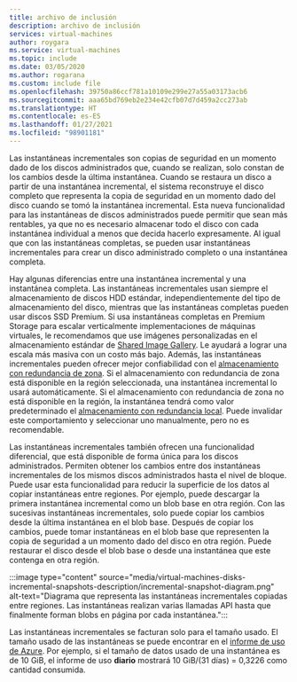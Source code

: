 ```yaml
---
title: archivo de inclusión
description: archivo de inclusión
services: virtual-machines
author: roygara
ms.service: virtual-machines
ms.topic: include
ms.date: 03/05/2020
ms.author: rogarana
ms.custom: include file
ms.openlocfilehash: 39750a86ccf781a10109e299e27a55a03173acb6
ms.sourcegitcommit: aaa65bd769eb2e234e42cfb07d7d459a2cc273ab
ms.translationtype: HT
ms.contentlocale: es-ES
ms.lasthandoff: 01/27/2021
ms.locfileid: "98901181"
---
```

Las instantáneas incrementales son copias de seguridad en un momento dado de los discos administrados que, cuando se realizan, solo constan de los cambios desde la última instantánea. Cuando se restaura un disco a partir de una instantánea incremental, el sistema reconstruye el disco completo que representa la copia de seguridad en un momento dado del disco cuando se tomó la instantánea incremental. Esta nueva funcionalidad para las instantáneas de discos administrados puede permitir que sean más rentables, ya que no es necesario almacenar todo el disco con cada instantánea individual a menos que decida hacerlo expresamente. Al igual que con las instantáneas completas, se pueden usar instantáneas incrementales para crear un disco administrado completo o una instantánea completa.

Hay algunas diferencias entre una instantánea incremental y una instantánea completa. Las instantáneas incrementales usan siempre el almacenamiento de discos HDD estándar, independientemente del tipo de almacenamiento del disco, mientras que las instantáneas completas pueden usar discos SSD Premium. Si usa instantáneas completas en Premium Storage para escalar verticalmente implementaciones de máquinas virtuales, le recomendamos que use imágenes personalizadas en el almacenamiento estándar de [Shared Image Gallery](../articles/virtual-machines/shared-image-galleries.md). Le ayudará a lograr una escala más masiva con un costo más bajo. Además, las instantáneas incrementales pueden ofrecer mejor confiabilidad con el [almacenamiento con redundancia de zona](../articles/storage/common/storage-redundancy.md). Si el almacenamiento con redundancia de zona está disponible en la región seleccionada, una instantánea incremental lo usará automáticamente. Si el almacenamiento con redundancia de zona no está disponible en la región, la instantánea tendrá como valor predeterminado el [almacenamiento con redundancia local](../articles/storage/common/storage-redundancy.md). Puede invalidar este comportamiento y seleccionar uno manualmente, pero no es recomendable.

Las instantáneas incrementales también ofrecen una funcionalidad diferencial, que está disponible de forma única para los discos administrados. Permiten obtener los cambios entre dos instantáneas incrementales de los mismos discos administrados hasta el nivel de bloque. Puede usar esta funcionalidad para reducir la superficie de los datos al copiar instantáneas entre regiones.  Por ejemplo, puede descargar la primera instantánea incremental como un blob base en otra región. Con las sucesivas instantáneas incrementales, solo puede copiar los cambios desde la última instantánea en el blob base. Después de copiar los cambios, puede tomar instantáneas en el blob base que representen la copia de seguridad a un momento dado del disco en otra región. Puede restaurar el disco desde el blob base o desde una instantánea que este contenga en otra región.

:::image type="content" source="media/virtual-machines-disks-incremental-snapshots-description/incremental-snapshot-diagram.png" alt-text="Diagrama que representa las instantáneas incrementales copiadas entre regiones. Las instantáneas realizan varias llamadas API hasta que finalmente forman blobs en página por cada instantánea.":::

Las instantáneas incrementales se facturan solo para el tamaño usado. El tamaño usado de las instantáneas se puede encontrar en el [informe de uso de Azure](../articles/cost-management-billing/understand/review-individual-bill.md). Por ejemplo, si el tamaño de datos usado de una instantánea es de 10 GiB, el informe de uso **diario** mostrará 10 GiB/(31 días) = 0,3226 como cantidad consumida.